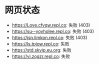 # 网页状态
- https://Love.cfvqw.repl.co: 失败 (403)
- https://su--yoyholee.repl.co: 失败 (403)
- https://jsn.limkon.repl.co: 失败 (403)
- https://ls.tpjow.repl.co: 失败
- https://std.skvip.eu.org: 失败
- https://vi.zogzr.repl.co: 失败
